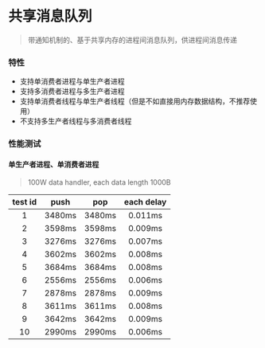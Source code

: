 # 共享消息队列

> 带通知机制的、基于共享内存的进程间消息队列，供进程间消息传递

### 特性
- 支持单消费者进程与单生产者进程
- 支持多消费者进程与多生产者进程
- 支持单消费者线程与单生产者线程（但是不如直接用内存数据结构，不推荐使用）
- 不支持多生产者线程与多消费者线程

### 性能测试
#### 单生产者进程、单消费者进程

> 100W data handler, each data length 1000B

| test id | push | pop | each delay |
| :-----: |:-----:|:-----:|:-----:|
| 1 |3480ms|3480ms|0.011ms|
| 2 |3598ms|3598ms|0.009ms|
|3|3276ms|3276ms|0.007ms|
|4|3602ms|3602ms|0.008ms|
|5|3684ms|3684ms|0.008ms|
|6|2556ms|2556ms|0.006ms|
|7|2878ms|2878ms|0.009ms|
|8|3611ms|3611ms|0.008ms|
|9|3642ms|3642ms|0.009ms|
|10|2990ms|2990ms|0.006ms|


